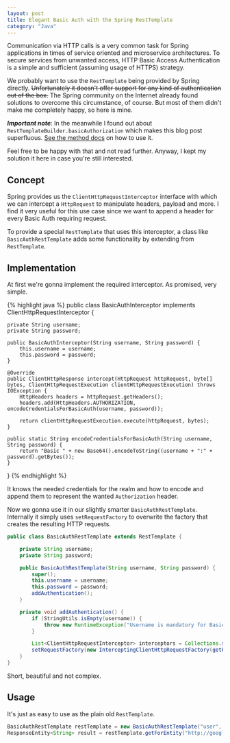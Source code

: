 ```yaml
---
layout: post
title: Elegant Basic Auth with the Spring RestTemplate
category: "Java"
---
```


Communication via HTTP calls is a very common task for Spring applications in times of service oriented and microservice architectures. To secure services from unwanted access, HTTP Basic Access Authentication is a simple and sufficient (assuming usage of HTTPS) strategy.

We probably want to use the `RestTemplate` being provided by Spring directly. ~~Unfortunately it doesn't offer support for any kind of authentication out of the box.~~ The Spring community on the Internet already found solutions to overcome this circumstance, of course. But most of them didn't make me completely happy, so here is mine.

**_Important note_**: In the meanwhile I found out about `RestTemplateBuilder.basicAuthorization` which makes this blog post superfluous. [See the method docs](http://docs.spring.io/spring-boot/docs/current/api/org/springframework/boot/web/client/RestTemplateBuilder.html#basicAuthorization-java.lang.String-java.lang.String-) on how to use it.

Feel free to be happy with that and not read further. Anyway, I kept my solution it here in case you're still interested.

## Concept

Spring provides us the `ClientHttpRequestInterceptor` interface with which we can intercept a `HttpRequest` to manipulate headers, payload and more. I find it very useful for this use case since we want to append a header for every Basic Auth requiring request.

To provide a special `RestTemplate` that uses this interceptor, a class like `BasicAuthRestTemplate` adds some functionality by extending from `RestTemplate`.

## Implementation

At first we're gonna implement the required interceptor. As promised, very simple.

{% highlight java %}
public class BasicAuthInterceptor implements ClientHttpRequestInterceptor {

    private String username;
    private String password;

    public BasicAuthInterceptor(String username, String password) {
        this.username = username;
        this.password = password;
    }

    @Override
    public ClientHttpResponse intercept(HttpRequest httpRequest, byte[] bytes, ClientHttpRequestExecution clientHttpRequestExecution) throws IOException {
        HttpHeaders headers = httpRequest.getHeaders();
        headers.add(HttpHeaders.AUTHORIZATION, encodeCredentialsForBasicAuth(username, password));

        return clientHttpRequestExecution.execute(httpRequest, bytes);
    }

    public static String encodeCredentialsForBasicAuth(String username, String password) {
        return "Basic " + new Base64().encodeToString((username + ":" + password).getBytes());
    }
}
{% endhighlight %}

It knows the needed credentials for the realm and how to encode and append them to represent the wanted `Authorization` header.

Now we gonna use it in our slightly smarter `BasicAuthRestTemplate`. Internally it simply uses `setRequestFactory` to overwrite the factory that creates the resulting HTTP requests.

``` java
public class BasicAuthRestTemplate extends RestTemplate {

    private String username;
    private String password;

    public BasicAuthRestTemplate(String username, String password) {
        super();
        this.username = username;
        this.password = password;
        addAuthentication();
    }

    private void addAuthentication() {
        if (StringUtils.isEmpty(username)) {
            throw new RuntimeException("Username is mandatory for Basic Auth");
        }

        List<ClientHttpRequestInterceptor> interceptors = Collections.singletonList(new BasicAuthInterceptor(username, password));
        setRequestFactory(new InterceptingClientHttpRequestFactory(getRequestFactory(), interceptors));
    }
}
```

Short, beautiful and not complex.

## Usage

It's just as easy to use as the plain old `RestTemplate`.

``` java
BasicAuthRestTemplate restTemplate = new BasicAuthRestTemplate("user", "password");
ResponseEntity<String> result = restTemplate.getForEntity("http://google.de", String.class);
```
